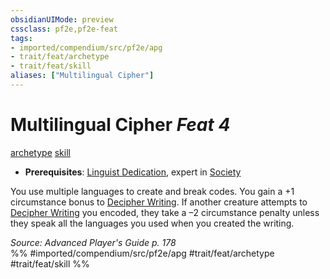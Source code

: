```yaml
---
obsidianUIMode: preview
cssclass: pf2e,pf2e-feat
tags:
- imported/compendium/src/pf2e/apg
- trait/feat/archetype
- trait/feat/skill
aliases: ["Multilingual Cipher"]
---
```

# Multilingual Cipher  *Feat 4*  
[archetype](archetype.md)  [skill](skill.md)  

- **Prerequisites**: [Linguist Dedication](linguist-dedication-apg.md), expert in [Society](../skills.md#Society)

You use multiple languages to create and break codes. You gain a +1 circumstance bonus to [Decipher Writing](decipher-writing.md). If another creature attempts to [Decipher Writing](decipher-writing.md) you encoded, they take a –2 circumstance penalty unless they speak all the languages you used when you created the writing.

*Source: Advanced Player's Guide p. 178*  
%% #imported/compendium/src/pf2e/apg #trait/feat/archetype #trait/feat/skill %%